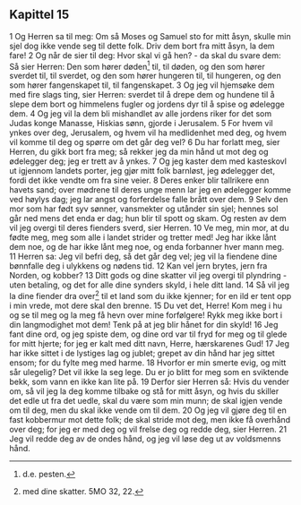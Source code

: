 ## Kapittel 15

1 Og Herren sa til meg: Om så Moses og Samuel sto for mitt åsyn, skulle min sjel dog ikke vende seg til dette folk. Driv dem bort fra mitt åsyn, la dem fare!
2 Og når de sier til deg: Hvor skal vi gå hen? - da skal du svare dem: Så sier Herren: Den som hører døden[^1] til, til døden, og den som hører sverdet til, til sverdet, og den som hører hungeren til, til hungeren, og den som hører fangenskapet til, til fangenskapet.
3 Og jeg vil hjemsøke dem med fire slags ting, sier Herren: sverdet til å drepe dem og hundene til å slepe dem bort og himmelens fugler og jordens dyr til å spise og ødelegge dem.
4 Og jeg vil la dem bli mishandlet av alle jordens riker for det som Judas konge Manasse, Hiskias sønn, gjorde i Jerusalem.
5 For hvem vil ynkes over deg, Jerusalem, og hvem vil ha medlidenhet med deg, og hvem vil komme til deg og spørre om det går deg vel?
6 Du har forlatt meg, sier Herren, du gikk bort fra meg; så rekker jeg da min hånd ut mot deg og ødelegger deg; jeg er trett av å ynkes.
7 Og jeg kaster dem med kasteskovl ut igjennom landets porter, jeg gjør mitt folk barnløst, jeg ødelegger det, fordi det ikke vendte om fra sine veier.
8 Deres enker blir tallrikere enn havets sand; over mødrene til deres unge menn lar jeg en ødelegger komme ved høylys dag; jeg lar angst og forferdelse falle brått over dem.
9 Selv den mor som har født syv sønner, vansmekter og utånder sin sjel; hennes sol går ned mens det enda er dag; hun blir til spott og skam. Og resten av dem vil jeg overgi til deres fienders sverd, sier Herren.
10 Ve meg, min mor, at du fødte meg, meg som alle i landet strider og tretter med! Jeg har ikke lånt dem noe, og de har ikke lånt meg noe, og enda forbanner hver mann meg.
11 Herren sa: Jeg vil befri deg, så det går deg vel;  jeg vil la fiendene dine bønnfalle deg i ulykkens og nødens tid.
12 Kan vel jern brytes, jern fra Norden, og kobber?
13 Ditt gods og dine skatter vil jeg overgi til plyndring - uten betaling, og det for alle dine synders skyld, i hele ditt land.
14 Så vil jeg la dine fiender dra over[^2] til et land som du ikke kjenner; for en ild er tent opp i min vrede, mot dere skal den brenne.
15 Du vet det, Herre! Kom meg i hu og se til meg og la meg få hevn over mine forfølgere! Rykk meg ikke bort i din langmodighet mot dem! Tenk på at jeg blir hånet for din skyld!
16 Jeg fant dine ord, og jeg spiste dem, og dine ord var til fryd for meg og til glede for mitt hjerte; for jeg er kalt med ditt navn, Herre, hærskarenes Gud!
17 Jeg har ikke sittet i de lystiges lag og jublet; grepet av din hånd har jeg sittet ensom; for du fylte meg med harme.
18 Hvorfor er min smerte evig, og mitt sår ulegelig? Det vil ikke la seg lege. Du er jo blitt for meg som en sviktende bekk, som vann en ikke kan lite på.
19 Derfor sier Herren så: Hvis du vender om, så vil jeg la deg komme tilbake og stå for mitt åsyn, og hvis du skiller det edle ut fra det uedle, skal du være som min munn; de skal igjen vende om til deg, men du skal ikke vende om til dem.
20 Og jeg vil gjøre deg til en fast kobbermur mot dette folk; de skal stride mot deg, men ikke få overhånd over deg; for jeg er med deg og vil frelse deg og redde deg, sier Herren.
21 Jeg vil redde deg av de ondes hånd, og jeg vil løse deg ut av voldsmenns hånd.

[^1]:  d.e. pesten.
[^2]:  med dine skatter. 5MO 32, 22.
